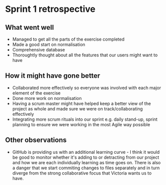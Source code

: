 # Sprint 1 retrospective

## What went well

- Managed to get all the parts of the exercise completed
- Made a good start on normalisation
- Comprehensive database 
- Thoroughtly thought about all the features that our users might want to have



## How it might have gone better

- Collaborated more effectively so everyone was involved with each major element of the exercise
- Done more work on normalisation
- Having a scrum master might have helped keep a better view of the project as whole and made sure we were on track/collaborating effectively
- Integrating more scrum rituals into our sprint e.g. daily stand-up, sprint planning to ensure we were working in the most Agile way possible



## Other observations
- GitHub is providing us with an additional learning curve - I think it would be good to monitor whether it's adding to or detracting from our project and how we are each individually learning as time goes on. There is also a danger that we start commiting changes to files separately and in turn diverge from the strong collaborative focus that Victoria wants us to have.
